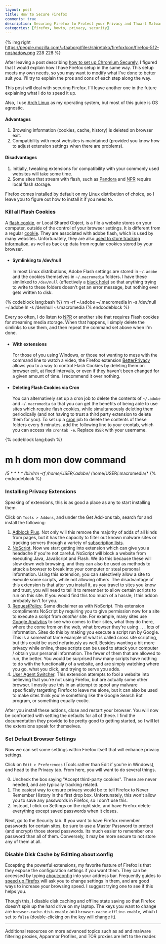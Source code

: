 ```yaml
---
layout: post
title: How to Secure Firefox
comments: true
description: Securing Firefox to Protect your Privacy and Thwart Malware
categories: [firefox, howto, privacy, security]
---
```


{% img right https://people.mozilla.com/~faaborg/files/shiretoko/firefoxIcon/firefox-512-noshadow.png 228 228 %}

After leaving a post describing [how to set up Chromium Securely](/2009/12/14/secure_chromium_setup/), I figured that I would explain how I have Firefox setup in the same way.  This setup meets my own needs, so you may want to modify what I've done to better suit you.  I'll try to explain the pros and cons of each step along the way.

This post will deal with securing Firefox.  I'll leave another one in the future explaining what I do to speed it up.

Also, I use [Arch Linux][] as my operating system, but most of this guide is OS agnostic.

#### Advantages ####
1. Browsing information (cookies, cache, history) is deleted on browser exit.
2. Compatibility with most websites is maintained (provided you know how to adjust extension settings when there are problems).

#### Disadvantages ####
1. Initially, tweaking extensions for compatibility with your commonly used websites will take some time.
2. Some sites that stream with flash, such as [Pandora][] and [NPR][] require local flash storage.

Firefox comes installed by default on my Linux distribution of choice, so I leave you to figure out how to install it if you need to.

### Kill all Flash Cookies ###

A [flash cookie][], or Local Shared Object, is a file a website stores on your computer, outside of the control of your browser settings.  It is different from a regular [cookie][].  They are associated with adobe flash, which is used by many websites.  Unfortunately, they are also [used to store tracking information](http://www.wired.com/epicenter/2009/08/you-deleted-your-cookies-think-again/), as well as back up data from regular cookies stored by your browser.

* #### Symlinking to /dev/null ####

	In most Linux distributions, Adobe Flash settings are stored in `~/.adobe` and the cookies themselves in `~/.macromedia` folders.  I have these simlinked to `/dev/null` (effectively a [black hole][]) so that anything trying to write to these folders doesn't get an error message, but nothing ever gets written to disk.

{% codeblock lang:bash %}
rm -rf ~/.adobe ~/.macromedia
ln -s /dev/null ~/.adobe
ln -s /dev/null ~/.macromedia
{% endcodeblock %}

Every so often, I do listen to [NPR][] or another site that requires Flash cookies for streaming media storage.  When that happens, I simply delete the simlinks to use them, and then repeat the command set above when I'm done.


* #### With extensions ####

	For those of you using Windows, or those not wanting to mess with the command line to watch a video, the Firefox extension [BetterPrivacy][] allows you to a way to control Flash Cookies by deleting them on browser exit, at fixed intervals, or even if they haven't been changed for a given amount of time.  I recommend it over nothing.

* #### Deleting Flash Cookies via Cron ####

	You can alternatively set up a cron job to delete the contents of `~/.adobe` and
`~/.macromedia` so that you can get the benefits of being able to use sites
which require flash cookies, while simultaneously deleting them periodically
(and not having to trust a third party extension to delete them for you).  To
set up a [cron][] job to delete the contents of these folders every 5 minutes,
add the following line to your crontab, which you can access via `crontab -e`.
Replace `USER` with your username.

{% codeblock lang:bash %}
# m     h dom mon dow command
  */5   *  *   *   *  /bin/rm -rf /home/USER/.adobe/* /home/USER/.macromedia/*
{% endcodeblock %}

[cron]:http://en.wikipedia.org/wiki/Cron

### Installing Privacy Extensions ###

Speaking of extensions, this is as good a place as any to start installing them.

Click on `Tools > Addons`, and under the Get Add-ons tab, search for and install the following:

1. [Adblock Plus](http://adblockplus.org/en/).  Not only will this remove the majority of adds of all kinds from pages, but it has the capacity to filter out known malware sites or tracking servers through a variety of [subscription lists](http://adblockplus.org/en/subscriptions).
2. [NoScript](http://noscript.net/).  Now we start getting into extension which can give you a headache if you're not careful.  NoScript will block a website from executing Java, JavaScript and Flash.  We do this because these will slow down web browsing, and they can also be used as methods to attack a browser to break into your computer or steal personal information.  Using this extension, you can selectively allow a site to execute some scripts, while not allowing others.  The disadvantage of this extension is that after you install it, as you travel to sites you know and trust, you will need to tell it to remember to allow certain scripts to run on this site.  If you would find this too much of a hassle, I this addon probably isn't for you.
3. [RequestPolicy](http://www.requestpolicy.com/).  Same disclaimer as with NoScript.  This extension compliments NoScript by requiring you to give permission now for a site to execute a script from _another_ site.  For example, many sites use [Google Analytics](http://www.google.com/analytics/) to see who comes to their sites, what they do there, where the come from on the web, what browser they're using . . . lots of information.  Sites do this by making you execute a script run by Google.  This is a somewhat tame example of what is called cross site scripting, but this could be used nefariously as well.  Besides wanting a bit more privacy while online, these scripts can be used to attack your computer / obtain your personal information.  The fewer of them that are allowed to run, the better.  You would be surprised how many scripts have nothing to do with the functionality of a website, and are simply watching where you go, what you click, and trying to serve you adds.
4. [User Agent Switcher](http://chrispederick.com/work/user-agent-switcher/).  This extension attempts to fool a website into believing that you're not using Firefox, but are actually some other browser.  I mostly use this in an attempt to spoof any malware specifically targetting Firefox to leave me alone, but it can also be used to make sites think you're something like the Google Search Bot program, or something equally exotic.

After you install these addons, close and restart your browser.  You will now be confronted with setting the defaults for all of these.  I find the documentation they provide to be pretty good to getting started, so I will let the extensions speak for themselves.

### Set Default Browser Settings

Now we can set some settings within Firefox itself that will enhance privacy settings.

Click on `Edit > Preferences` (Tools rather than Edit if you're in Windows), and head to the Privacy tab.  From here, you will want to do several things.

0. Uncheck the box saying "Accept third-party cookies". These are never needed, and are typically tracking related.
1. The easiest way to ensure privacy would be to tell Firefox to Never Remember History in the first drop box.  Unfortunately, this won't allow you to save any passwords in Firefox, so I don't use this.
2. Instead, I click on Settings on the right side, and have Firefox delete everything except saved passwords when it closes.

Next, go to the Security tab.  If you want to have Firefox remember passwords for certain sites, be sure to use a Master Password to protect (and encrypt) those stored passwords.  Its much easier to remember one password than all of them.  Conversely, it may be more secure to not store any of them at all.

### Disable Disk Cache by Editting about:config

Excepting the powerful extensions, my favorite feature of Firefox is that they expose the configuration settings if you want them.  They can be accessed by typing [about:config](about:config) into your address bar.  Frequently guides to [speed up Firefox][] will ask you to change settings in them, and are good ways to increase your browsing speed.  I suggest trying one to see if this helps you.

[speed up Firefox]:http://www.blogsdna.com/6522/how-to-speed-up-your-firefox-browser.htm

Though this, I disable disk caching and offline state saving so that Firefox doesn't spin up the hard drive on my laptop.  The keys you want to change are `browser.cache.disk.enable` and `browser.cache.offline.enable`, which I set to `false` (double-clicking on the key will change it).

---
Additional resources on more advanced topics such as ad and malware filtering proxies, Apparmor Profiles, and TOR proxies are left to the reader.

[Youtube]:http://www.youtube.com
[Firefox]:http://www.mozilla.com/firefox/
[Hulu]:http://www.hulu.com
[Pandora]:http://www.pandora.com
[NPR]:http://npr.org
[flash cookie]:http://en.wikipedia.org/wiki/Local_Shared_Object
[cookie]:http://en.wikipedia.org/wiki/HTTP_cookie
[Arch Linux]:https://www.archlinux.org
[black hole]:http://en.wikipedia.org/wiki//dev/null
[BetterPrivacy]:https://addons.mozilla.org/en-US/firefox/addon/6623

